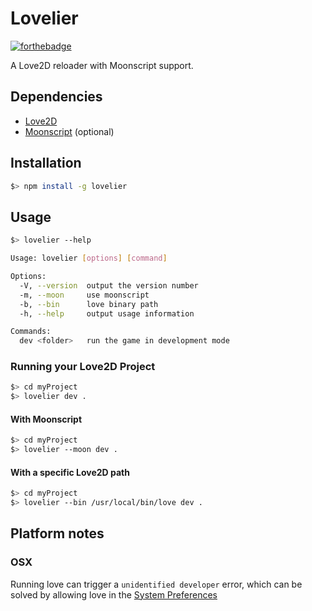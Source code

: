 # Lovelier

[![forthebadge](https://forthebadge.com/images/badges/built-with-love.svg)](https://forthebadge.com)

A Love2D reloader with Moonscript support.

## Dependencies

* [Love2D](https://love2d.org)
* [Moonscript](http://moonscript.org) (optional)

## Installation

```bash
$> npm install -g lovelier
```

## Usage

```bash
$> lovelier --help

Usage: lovelier [options] [command]

Options:
  -V, --version  output the version number
  -m, --moon     use moonscript
  -b, --bin      love binary path
  -h, --help     output usage information

Commands:
  dev <folder>   run the game in development mode
```

### Running your Love2D Project

```bash
$> cd myProject
$> lovelier dev .
```

#### With Moonscript

```bash
$> cd myProject
$> lovelier --moon dev .
```

#### With a specific Love2D path

```bash
$> cd myProject
$> lovelier --bin /usr/local/bin/love dev .
```

## Platform notes

### OSX

Running love can trigger a `unidentified developer` error, which can be solved by allowing love in the [System Preferences](https://www.macworld.co.uk/how-to/mac-software/mac-app-unidentified-developer-3669596/)
